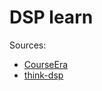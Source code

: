 # DSP learn

Sources:
* [CourseEra](https://www.coursera.org/learn/dsp/home/welcome)
* [think-dsp](http://greenteapress.com/wp/think-dsp/)
